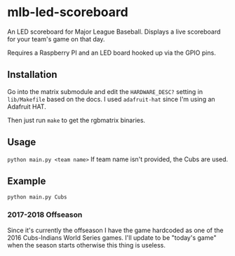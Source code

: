 # mlb-led-scoreboard
An LED scoreboard for Major League Baseball. Displays a live scoreboard for your team's game on that day.

Requires a Raspberry PI and an LED board hooked up via the GPIO pins.

## Installation
Go into the matrix submodule and edit the `HARDWARE_DESC?` setting in `lib/Makefile` based on the docs. I used `adafruit-hat` since I'm using an Adafruit HAT.

Then just run `make` to get the rgbmatrix binaries.

## Usage
`python main.py <team name>`
If team name isn't provided, the Cubs are used.

## Example
`python main.py Cubs`


### 2017-2018 Offseason
Since it's currently the offseason I have the game hardcoded as one of the 2016 Cubs-Indians World Series games. I'll update to be "today's game" when the season starts otherwise this thing is useless.